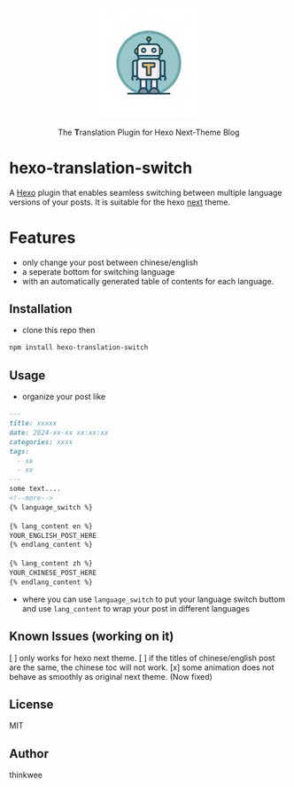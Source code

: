 <div align="center">
  <img src='./logo.png' width="200" alt="Translation Robot Logo">
  <p>The <b>T</b>ranslation Plugin for Hexo Next-Theme Blog</p>
</div>


# hexo-translation-switch

A [Hexo](https://hexo.io/zh-cn/) plugin that enables seamless switching between multiple language versions of your posts. It is suitable for the hexo [next](https://github.com/next-theme/hexo-theme-next) theme.


# Features
- only change your post between chinese/english
- a seperate bottom for switching language
- with an automatically generated table of contents for each language.

## Installation
- clone this repo then
```bash
npm install hexo-translation-switch
```

## Usage
- organize your post like
```markdown
---
title: xxxxx
date: 2024-xx-xx xx:xx:xx
categories: xxxx
tags:
  - xx
  - xx
---
some text....
<!--more-->
{% language_switch %}

{% lang_content en %}
YOUR_ENGLISH_POST_HERE
{% endlang_content %}

{% lang_content zh %}
YOUR_CHINESE_POST_HERE
{% endlang_content %}
```
- where you can use ``language_switch`` to put your language switch buttom and use ``lang_content`` to wrap your post in different languages

## Known Issues (working on it)
[ ] only works for hexo next theme.
[ ] if the titles of chinese/english post are the same, the chinese toc will not work.
[x] some animation does not behave as smoothly as original next theme. (Now fixed)

## License

MIT

## Author

thinkwee
